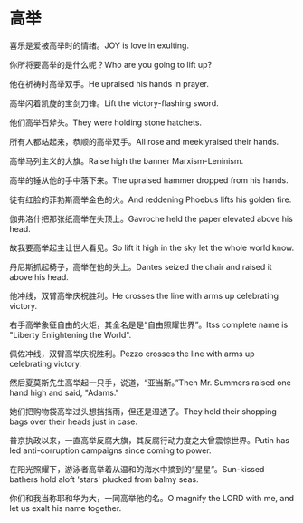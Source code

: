 # 高举

<p><span class="chinese">喜乐是爱被高举时的情绪。</span><span class="english">JOY is love in exulting.</span></p>

<p><span class="chinese">你所将要高举的是什么呢？</span><span class="english">Who are you going to lift up?</span></p>

<p><span class="chinese">他在祈祷时高举双手。</span><span class="english">He upraised his hands in prayer.</span></p>

<p><span class="chinese">高举闪着凯旋的宝剑刀锋。</span><span class="english">Lift the victory-flashing sword.</span></p>

<p><span class="chinese">他们高举石斧头。</span><span class="english">They were holding stone hatchets.</span></p>

<p><span class="chinese">所有人都站起来，恭顺的高举双手。</span><span class="english">All rose and meeklyraised their hands.</span></p>

<p><span class="chinese">高举马列主义的大旗。</span><span class="english">Raise high the banner Marxism-Leninism.</span></p>

<p><span class="chinese">高举的锤从他的手中落下来。</span><span class="english">The upraised hammer dropped from his hands.</span></p>

<p><span class="chinese">徒有红脸的菲勃斯高举金色的火。</span><span class="english">And reddening Phoebus lifts his golden fire.</span></p>

<p><span class="chinese">伽弗洛什把那张纸高举在头顶上。</span><span class="english">Gavroche held the paper elevated above his head.</span></p>

<p><span class="chinese">故我要高举起主让世人看见。</span><span class="english">So lift it high in the sky let the whole world know.</span></p>

<p><span class="chinese">丹尼斯抓起椅子，高举在他的头上。</span><span class="english">Dantes seized the chair and raised it above his head.</span></p>

<p><span class="chinese">他冲线，双臂高举庆祝胜利。</span><span class="english">He crosses the line with arms up celebrating victory.</span></p>

<p><span class="chinese">右手高举象征自由的火炬，其全名是是“自由照耀世界”。</span><span class="english">Itss complete name is "Liberty Enlightening the World".</span></p>

<p><span class="chinese">佩佐冲线，双臂高举庆祝胜利。</span><span class="english">Pezzo crosses the line with arms up celebrating victory.</span></p>

<p><span class="chinese">然后夏莫斯先生高举起一只手，说道，“亚当斯。”</span><span class="english">Then Mr. Summers raised one hand high and said, "Adams."</span></p>

<p><span class="chinese">她们把购物袋高举过头想挡挡雨，但还是湿透了。</span><span class="english">They held their shopping bags over their heads just in case.</span></p>

<p><span class="chinese">普京执政以来，一直高举反腐大旗，其反腐行动力度之大曾震惊世界。</span><span class="english">Putin has led anti-corruption campaigns since coming to power.</span></p>

<p><span class="chinese">在阳光照耀下，游泳者高举着从温和的海水中摘到的“星星”。</span><span class="english">Sun-kissed bathers hold aloft 'stars' plucked from balmy seas.</span></p>

<p><span class="chinese">你们和我当称耶和华为大，一同高举他的名。</span><span class="english">O magnify the LORD with me, and let us exalt his name together.</span></p>

